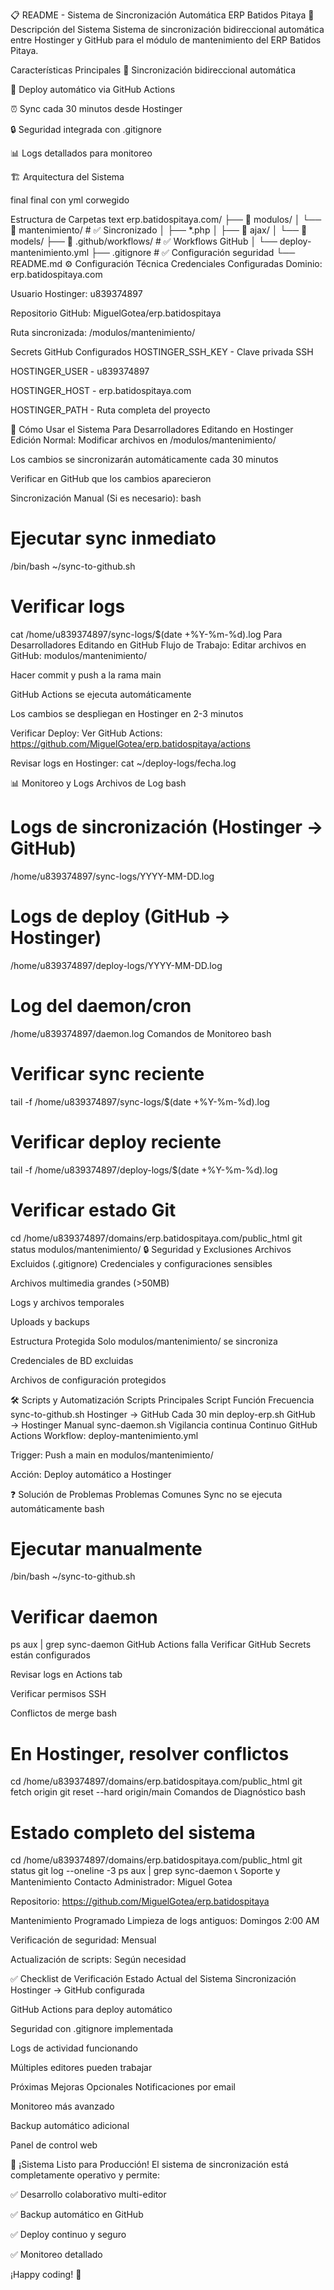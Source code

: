 📋 README - Sistema de Sincronización Automática ERP Batidos Pitaya
🎯 Descripción del Sistema
Sistema de sincronización bidireccional automática entre Hostinger y GitHub para el módulo de mantenimiento del ERP Batidos Pitaya.

Características Principales
🔄 Sincronización bidireccional automática

🚀 Deploy automático via GitHub Actions

⏰ Sync cada 30 minutos desde Hostinger

🔒 Seguridad integrada con .gitignore

📊 Logs detallados para monitoreo

🏗️ Arquitectura del Sistema

final final con yml corwegido

Estructura de Carpetas
text
erp.batidospitaya.com/
├── 📁 modulos/
│   └── 📁 mantenimiento/          # ✅ Sincronizado
│       ├── *.php
│       ├── 📁 ajax/
│       └── 📁 models/
├── 📁 .github/workflows/          # ✅ Workflows GitHub
│   └── deploy-mantenimiento.yml
├── .gitignore                     # ✅ Configuración seguridad
└── README.md
⚙️ Configuración Técnica
Credenciales Configuradas
Dominio: erp.batidospitaya.com

Usuario Hostinger: u839374897

Repositorio GitHub: MiguelGotea/erp.batidospitaya

Ruta sincronizada: /modulos/mantenimiento/

Secrets GitHub Configurados
HOSTINGER_SSH_KEY - Clave privada SSH

HOSTINGER_USER - u839374897

HOSTINGER_HOST - erp.batidospitaya.com

HOSTINGER_PATH - Ruta completa del proyecto

🚀 Cómo Usar el Sistema
Para Desarrolladores Editando en Hostinger
Edición Normal:
Modificar archivos en /modulos/mantenimiento/

Los cambios se sincronizarán automáticamente cada 30 minutos

Verificar en GitHub que los cambios aparecieron

Sincronización Manual (Si es necesario):
bash
# Ejecutar sync inmediato
/bin/bash ~/sync-to-github.sh

# Verificar logs
cat /home/u839374897/sync-logs/$(date +\%Y-\%m-\%d).log
Para Desarrolladores Editando en GitHub
Flujo de Trabajo:
Editar archivos en GitHub: modulos/mantenimiento/

Hacer commit y push a la rama main

GitHub Actions se ejecuta automáticamente

Los cambios se despliegan en Hostinger en 2-3 minutos

Verificar Deploy:
Ver GitHub Actions: https://github.com/MiguelGotea/erp.batidospitaya/actions

Revisar logs en Hostinger: cat ~/deploy-logs/fecha.log

📊 Monitoreo y Logs
Archivos de Log
bash
# Logs de sincronización (Hostinger → GitHub)
/home/u839374897/sync-logs/YYYY-MM-DD.log

# Logs de deploy (GitHub → Hostinger)  
/home/u839374897/deploy-logs/YYYY-MM-DD.log

# Log del daemon/cron
/home/u839374897/daemon.log
Comandos de Monitoreo
bash
# Verificar sync reciente
tail -f /home/u839374897/sync-logs/$(date +\%Y-\%m-\%d).log

# Verificar deploy reciente
tail -f /home/u839374897/deploy-logs/$(date +\%Y-\%m-\%d).log

# Verificar estado Git
cd /home/u839374897/domains/erp.batidospitaya.com/public_html
git status modulos/mantenimiento/
🔒 Seguridad y Exclusiones
Archivos Excluidos (.gitignore)
Credenciales y configuraciones sensibles

Archivos multimedia grandes (>50MB)

Logs y archivos temporales

Uploads y backups

Estructura Protegida
Solo modulos/mantenimiento/ se sincroniza

Credenciales de BD excluidas

Archivos de configuración protegidos

🛠️ Scripts y Automatización
Scripts Principales
Script	Función	Frecuencia
sync-to-github.sh	Hostinger → GitHub	Cada 30 min
deploy-erp.sh	GitHub → Hostinger	Manual
sync-daemon.sh	Vigilancia continua	Continuo
GitHub Actions
Workflow: deploy-mantenimiento.yml

Trigger: Push a main en modulos/mantenimiento/

Acción: Deploy automático a Hostinger

❓ Solución de Problemas
Problemas Comunes
Sync no se ejecuta automáticamente
bash
# Ejecutar manualmente
/bin/bash ~/sync-to-github.sh

# Verificar daemon
ps aux | grep sync-daemon
GitHub Actions falla
Verificar GitHub Secrets están configurados

Revisar logs en Actions tab

Verificar permisos SSH

Conflictos de merge
bash
# En Hostinger, resolver conflictos
cd /home/u839374897/domains/erp.batidospitaya.com/public_html
git fetch origin
git reset --hard origin/main
Comandos de Diagnóstico
bash
# Estado completo del sistema
cd /home/u839374897/domains/erp.batidospitaya.com/public_html
git status
git log --oneline -3
ps aux | grep sync-daemon
📞 Soporte y Mantenimiento
Contacto
Administrador: Miguel Gotea

Repositorio: https://github.com/MiguelGotea/erp.batidospitaya

Mantenimiento Programado
Limpieza de logs antiguos: Domingos 2:00 AM

Verificación de seguridad: Mensual

Actualización de scripts: Según necesidad

✅ Checklist de Verificación
Estado Actual del Sistema
Sincronización Hostinger → GitHub configurada

GitHub Actions para deploy automático

Seguridad con .gitignore implementada

Logs de actividad funcionando

Múltiples editores pueden trabajar

Próximas Mejoras Opcionales
Notificaciones por email

Monitoreo más avanzado

Backup automático adicional

Panel de control web

🎉 ¡Sistema Listo para Producción!
El sistema de sincronización está completamente operativo y permite:

✅ Desarrollo colaborativo multi-editor

✅ Backup automático en GitHub

✅ Deploy continuo y seguro

✅ Monitoreo detallado


¡Happy coding! 🚀

